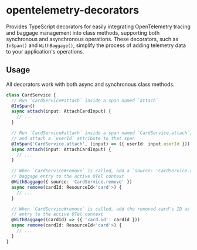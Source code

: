 # opentelemetry-decorators

Provides TypeScript decorators for easily integrating OpenTelemetry tracing and baggage management into class methods, supporting both synchronous and asynchronous operations. These decorators, such as `InSpan()` and `WithBaggage()`, simplify the process of adding telemetry data to your application's operations.

## Usage

All decorators work with both async and synchronous class methods.

```typescript
class CardService {
  // Run `CardService#attach` inside a span named `attach`
  @InSpan()
  async attach(input: AttachCardInput) {
    // ...
  }

  // Run `CardService#attach` inside a span named `CardService.attach`,
  // and attach a `userId` attribute to that span
  @InSpan('CardService.attach', (input) => ({ userId: input.userId }))
  async attach(input: AttachCardInput) {
    // ...
  }

  // When `CardService#remove` is called, add a `source: 'CardService.remove'`
  // baggage entry to the active OTel context
  @WithBaggage({ source: 'CardService.remove' })
  async remove(cardId: ResourceId<'card'>) {
    // ...
  }

  // When `CardService#remove` is called, add the removed card's ID as a baggage
  // entry to the active OTel context
  @WithBaggage((cardId) => ({ 'card.id': cardId }))
  async remove(cardId: ResourceId<'card'>) {
    // ...
  }
}
```
